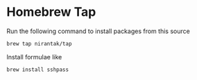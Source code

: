 # Homebrew Tap

Run the following command to install packages from this source

```bash
brew tap nirantak/tap
```

Install formulae like

```bash
brew install sshpass
```
